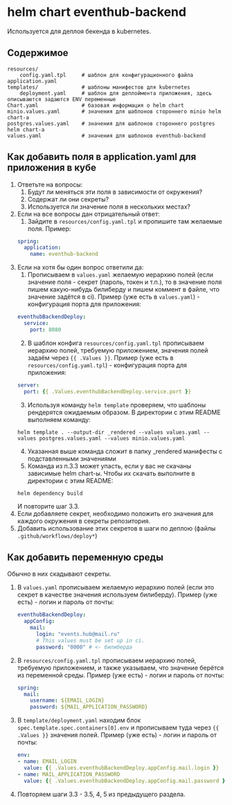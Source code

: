 # helm chart eventhub-backend

Используется для деплоя бекенда в kubernetes.

## Содержимое

```
resources/
    config.yaml.tpl     # шаблон для конфигурационного файла application.yaml
templates/              # шаблоны манифестов для kubernetes
    deployment.yaml     # шаблон для деплоймента приложения, здесь описываются задаются ENV переменные
Chart.yaml              # базовая информация о helm chart
minio.values.yaml       # значения для шаблонов стороннего minio helm chart-а
postgres.values.yaml    # значения для шаблонов стороннего postgres helm chart-а
values.yaml             # значения для шаблонов eventhub-backend 
```

## Как добавить поля в application.yaml для приложения в кубе

1. Ответьте на вопросы:
   1. Будут ли меняться эти поля в зависимости от окружения? 
   2. Содержат ли они секреты?
   3. Используется ли значение поля в нескольких местах?
2. Если на все вопросы дан отрицательный ответ:
   1. Зайдите в `resources/config.yaml.tpl` и пропишите там желаемые поля. Пример:
   ```yaml
   spring:
     application:
       name: eventhub-backend
   ```
3. Если на хотя бы один вопрос ответили да:
   1. Прописываем в `values.yaml` желаемую иерархию полей (если значение поля - секрет (пароль, токен и т.п.), то в значение поля пишем какую-нибудь билиберду и пишем коммент в файле, что значение задётся в ci). Пример (уже есть в `values.yaml`) - конфигурация порта для приложения:
   ```yaml
   eventhubBackendDeploy:
     service:
       port: 8080
   ```
   2. В шаблон конфига `resources/config.yaml.tpl` прописываем иерархию полей, требуемую приложением, значения полей задаём через `{{ .Values }}`. Пример (уже есть в `resources/config.yaml.tpl`) - конфигурация порта для приложения:
   ```yaml
   server:
     port: {{ .Values.eventhubBackendDeploy.service.port }}
   ```
   3. Используя команду `helm template` проверяем, что шаблоны рендерятся ожидаемым образом. В директории с этим README выполняем команду:
   ```shell
   helm template . --output-dir _rendered --values values.yaml --values postgres.values.yaml --values minio.values.yaml
   ```
   4. Указанная выше команда сложит в папку _rendered манифесты с подставленными значениями
   5. Команда из п.3.3 может упасть, если у вас не скачаны зависимые helm chart-ы. Чтобы их скачать выполните в директории с этим README:
   ```shell
   helm dependency build
   ```
   И повторите шаг 3.3.
4. Если добавляете секрет, необходимо положить его значения для каждого окружения в секреты репозитория.
5. Добавить использование этих секретов в шаги по деплою (файлы `.github/workflows/deploy*`)

## Как добавить переменную среды

Обычно в них скадывают секреты.
1. В `values.yaml` прописываем желаемую иерархию полей (если это секрет в качестве значения используем билиберду). Пример (уже есть) - логин и пароль от почты:
    ```yaml
    eventhubBackendDeploy:
      appConfig:
        mail:
          login: "events.hub@mail.ru"
          # This values must be set up in ci.
          password: "0000" # <- билиберда
    ```
2. В `resources/config.yaml.tpl` прописываем иерархию полей, требуемую приложением, и также указываем, что значение берётся из переменной среды. Пример (уже есть) - логин и пароль от почты:
    ```yaml
    spring:
      mail:
        username: ${EMAIL_LOGIN}
        password: ${MAIL_APPLICATION_PASSWORD}
    ```
3. В `template/deployment.yaml` находим блок `spec.template.spec.containers[0].env` и прописываем туда через `{{ .Values }}` значения полей. Пример (уже есть) - логин и пароль от почты:
   ```yaml
   env:
   - name: EMAIL_LOGIN
     value: {{ .Values.eventhubBackendDeploy.appConfig.mail.login }}
   - name: MAIL_APPLICATION_PASSWORD
     value: {{ .Values.eventhubBackendDeploy.appConfig.mail.password }}
   ```
4. Повторяем шаги 3.3 - 3.5, 4, 5 из предыдущего раздела.
